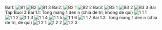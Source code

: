 Bai1:
![B1](https://github.com/user-attachments/assets/25f492ae-c227-48e6-830a-4bf056a05dfb)
![B2](https://github.com/user-attachments/assets/f98b2c3f-2603-4dc8-ad2b-acf27a5e7d05)
![B1 3](https://github.com/user-attachments/assets/ff5a76cb-4baa-4a24-a86f-bb2d98717c1b)
Bai2:
![B2 1](https://github.com/user-attachments/assets/3b968382-77f0-45ff-9acf-783ec579eea4)
![B2 2](https://github.com/user-attachments/assets/57cded84-393f-45fd-8c95-4afc556aaddc)
Bai3:
![B3 1](https://github.com/user-attachments/assets/61a165c3-be7c-4a1e-af34-e63f8cfb6c90)
![B3 2](https://github.com/user-attachments/assets/abf5c8b6-6fcd-4e06-a0cb-3dec3a8563d9)
![B3 3](https://github.com/user-attachments/assets/15052a72-2f38-4da6-ba5d-4f02d2459c4a)
Bai Tap Buoi 3 
Bai 1.1: Tong mang 1 den n (chia de tri, khong de qui)
![1 1 1](https://github.com/user-attachments/assets/323e7f67-bb1d-40f3-82b7-e58a7e754efa)
![1 1 2](https://github.com/user-attachments/assets/437455be-2099-4470-b55c-b21a36188ed8)
![1 1 3](https://github.com/user-attachments/assets/c32ed92f-bd3f-4985-ba09-e0bca98fd69d)
![1 1 4](https://github.com/user-attachments/assets/1953d95d-26eb-4e35-877d-f9d9125cfe21)
![1 1 5](https://github.com/user-attachments/assets/0ead92cb-ef4c-4649-89ab-8805a2e22b6e)
![1 1 6](https://github.com/user-attachments/assets/648d2f37-fd29-4303-b7aa-5561aaf3ee70)
![1 1 7](https://github.com/user-attachments/assets/4a85067b-fdfc-4a19-97ad-c2548661d032)
Bai 1.2: Tong mang 1 den n (chia de tri, de qui)
![1 2 1](https://github.com/user-attachments/assets/681f2e7b-d327-4b9f-a300-2720395a8611)
![1 2 2](https://github.com/user-attachments/assets/d6441610-c784-4ecb-87d6-d1f49ef2e339)
![1 2 3](https://github.com/user-attachments/assets/71d9bd28-9ade-4b6f-bd89-761c911078c7)
